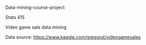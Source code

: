 Data-mining-course-project

Stats 415

Video game sale data mining

Data source: https://www.kaggle.com/gregorut/videogamesales

